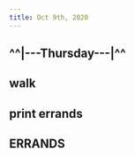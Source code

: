 ```yaml
---
title: Oct 9th, 2020
---
```


## ^^|---Thursday---|^^
## walk
## print errands
## ERRANDS
##
##
##
##
##
